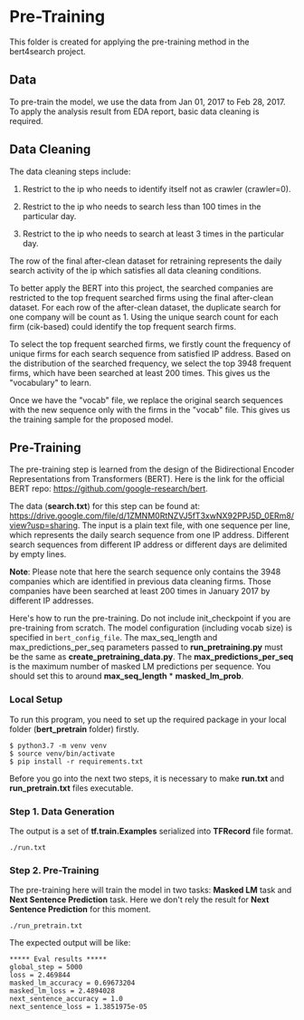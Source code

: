 # Pre-Training

This folder is created for applying the pre-training method in the bert4search project.

## Data

To pre-train the model, we use the data from Jan 01, 2017 to Feb 28, 2017. To apply the analysis result from EDA report, basic data cleaning is required.  

## Data Cleaning

The data cleaning steps include:  

1. Restrict to the ip who needs to identify itself not as crawler (crawler=0).  

2. Restrict to the ip who needs to search less than 100 times in the particular day.  

3. Restrict to the ip who needs to search at least 3 times in the particular day.

The row of the final after-clean dataset for retraining represents the daily search activity of the ip which satisfies all data cleaning conditions.

To better apply the BERT into this project, the searched companies are restricted to the top frequent searched firms using the final after-clean dataset. For each row of the after-clean dataset, the duplicate search for one company will be count as 1. Using the unique search count for each firm (cik-based) could identify the top frequent search firms.

To select the top frequent searched firms, we firstly count the frequency of unique firms for each search sequence from satisfied IP address. Based on the distribution of the searched frequency, we select the top 3948 frequent firms, which have been searched at least 200 times.  This gives us the "vocabulary" to learn.  

Once we have the "vocab" file, we replace the original search sequences with the new sequence only with the firms in the "vocab" file.  This gives us the training sample for the proposed model.  

## Pre-Training

The pre-training step is learned from the design of the Bidirectional Encoder Representations from Transformers (BERT). Here is the link for the official BERT repo: https://github.com/google-research/bert.  

The data (__search.txt__) for this step can be found at: https://drive.google.com/file/d/1ZMNM0RtNZVJ5fT3xwNX92PPJ5D_0ERm8/view?usp=sharing.
The input is a plain text file, with one sequence per line, which represents the daily search sequence from one IP address. Different search sequences from different IP address or different days are delimited by empty lines. 

__Note__: Please note that here the search sequence only contains the 3948 companies which are identified in previous data cleaning firms. Those companies have been searched at least 200 times in January 2017 by different IP addresses.  

Here's how to run the pre-training. Do not include init_checkpoint if you are pre-training from scratch. The model configuration (including vocab size) is specified in ```bert_config_file```. The max_seq_length and max_predictions_per_seq parameters passed to __run_pretraining.py__ must be the same as __create_pretraining_data.py__. The __max_predictions_per_seq__ is the maximum number of masked LM predictions per sequence. You should set this to around __max_seq_length__ * __masked_lm_prob__.

### Local Setup
To run this program, you need to set up the required package in your local folder (__bert_pretrain__ folder) firstly.  

```shell
$ python3.7 -m venv venv
$ source venv/bin/activate
$ pip install -r requirements.txt
```
Before you go into the next two steps, it is necessary to make __run.txt__ and __run_pretrain.txt__ files executable.

### Step 1. Data Generation
The output is a set of __tf.train.Examples__ serialized into __TFRecord__ file format.
```shell
./run.txt
```

### Step 2. Pre-Training
The pre-training here will train the model in two tasks: __Masked LM__ task and __Next Sentence Prediction__ task. Here we don't rely the result for __Next Sentence Prediction__ for this moment.
```shell
./run_pretrain.txt
```

The expected output will be like:
```shell
***** Eval results *****
global_step = 5000
loss = 2.469844
masked_lm_accuracy = 0.69673204
masked_lm_loss = 2.4894028
next_sentence_accuracy = 1.0
next_sentence_loss = 1.3851975e-05
```

